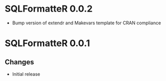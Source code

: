 # SQLFormatteR 0.0.2

- Bump version of extendr and Makevars template for CRAN compliance

# SQLFormatteR 0.0.1

## Changes

- Initial release
